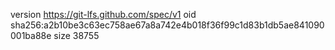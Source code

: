 version https://git-lfs.github.com/spec/v1
oid sha256:a2b10be3c63ec758ae67a8a742e4b018f36f99c1d83b1db5ae841090001ba88e
size 38755
